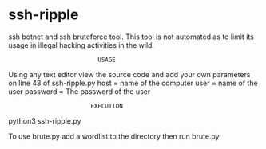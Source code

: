 # ssh-ripple

ssh botnet and ssh bruteforce tool.
This tool is not automated as to limit its usage in illegal hacking activities in the wild.

                             USAGE

Using any text editor view the source code and add your own parameters
on line 43 of ssh-ripple.py 
host = name of the computer
user = name of the user
password = The password of the user

                           EXECUTION
     
python3 ssh-ripple.py     

To use brute.py add a wordlist to the directory then run brute.py
                           
